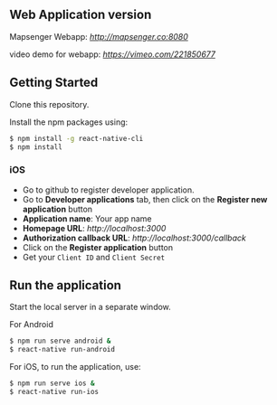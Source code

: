 ## Web Application version
Mapsenger Webapp: *http://mapsenger.co:8080*

video demo for webapp: *https://vimeo.com/221850677*

## Getting Started
Clone this repository.

Install the npm packages using:

```bash
$ npm install -g react-native-cli
$ npm install
```
### iOS
- Go to github to register developer application.
- Go to **Developer applications** tab, then click on the **Register new application** button
- **Application name**: Your app name
- **Homepage URL**: *http://localhost:3000*
- **Authorization callback URL**: *http://localhost:3000/callback*
- Click on the **Register application** button
- Get your `Client ID` and `Client Secret`

## Run the application
Start the local server in a separate window.

For Android
```bash
$ npm run serve android &
$ react-native run-android
```

For iOS, to run the application, use:
```bash
$ npm run serve ios &
$ react-native run-ios
```

